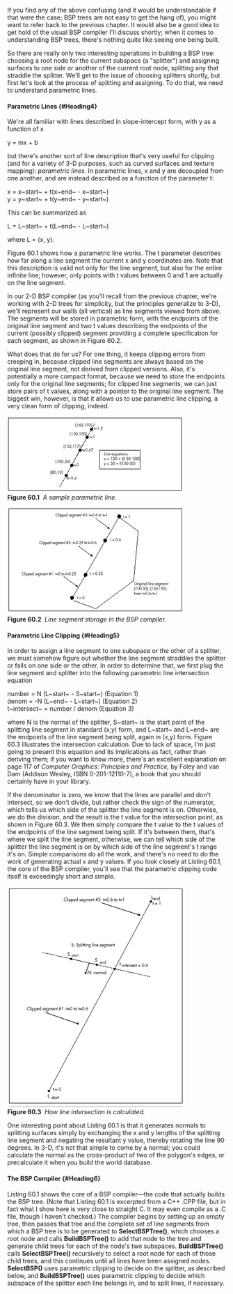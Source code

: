 If you find any of the above confusing (and it would be understandable
if that were the case; BSP trees are not easy to get the hang of), you
might want to refer back to the previous chapter. It would also be a
good idea to get hold of the visual BSP compiler I'll discuss shortly;
when it comes to understanding BSP trees, there's nothing quite like
seeing one being built.

So there are really only two interesting operations in building a BSP
tree: choosing a root node for the current subspace (a "splitter") and
assigning surfaces to one side or another of the current root node,
splitting any that straddle the splitter. We'll get to the issue of
choosing splitters shortly, but first let's look at the process of
splitting and assigning. To do that, we need to understand parametric
lines.

#### Parametric Lines {#Heading4}

We're all familiar with lines described in slope-intercept form, with y
as a function of x

y = mx + b

but there's another sort of line description that's very useful for
clipping (and for a variety of 3-D purposes, such as curved surfaces and
texture mapping): *parametric lines*. In parametric lines, x and y are
decoupled from one another, and are instead described as a function of
the parameter t:

x = x~start~ + t(x~end~ - x~start~)\
 y = y~start~ + t(y~end~ - y~start~)

This can be summarized as

L = L~start~ + t(L~end~ - L~start~)

where L = (x, y).

Figure 60.1 shows how a parametric line works. The t parameter describes
how far along a line segment the current x and y coordinates are. Note
that this description is valid not only for the line segment, but also
for the entire infinite line; however, only points with t values between
0 and 1 are actually on the line segment.

In our 2-D BSP compiler (as you'll recall from the previous chapter,
we're working with 2-D trees for simplicity, but the principles
generalize to 3-D), we'll represent our walls (all vertical) as line
segments viewed from above. The segments will be stored in parametric
form, with the endpoints of the original line segment and two t values
describing the endpoints of the current (possibly clipped) segment
providing a complete specification for each segment, as shown in Figure
60.2.

What does that do for us? For one thing, it keeps clipping errors from
creeping in, because clipped line segments are always based on the
original line segment, not derived from clipped versions. Also, it's
potentially a more compact format, because we need to store the
endpoints only for the original line segments; for clipped line
segments, we can just store pairs of t values, along with a pointer to
the original line segment. The biggest win, however, is that it allows
us to use parametric line clipping, a very clean form of clipping,
indeed.

![](images/60-01.jpg)\
 **Figure 60.1**  *A sample parametric line.*

![](images/60-02.jpg)\
 **Figure 60.2**  *Line segment storage in the BSP compiler.*

#### Parametric Line Clipping {#Heading5}

In order to assign a line segment to one subspace or the other of a
splitter, we must somehow figure out whether the line segment straddles
the splitter or falls on one side or the other. In order to determine
that, we first plug the line segment and splitter into the following
parametric line intersection equation

number = N (L~start~ - S~start~) (Equation 1)\
 denom = -N (L~end~ - L~start~) (Equation 2)\
 t~intersect~ = number / denom (Equation 3)

where N is the normal of the splitter, S~start~ is the start point of
the splitting line segment in standard (x,y) form, and L~start~ and
L~end~ are the endpoints of the line segment being split, again in (x,y)
form. Figure 60.3 illustrates the intersection calculation. Due to lack
of space, I'm just going to present this equation and its implications
as fact, rather than deriving them; if you want to know more, there's an
excellent explanation on page 117 of *Computer Graphics: Principles and
Practice,* by Foley and van Dam (Addison Wesley, ISBN 0-201-12110-7), a
book that you should certainly have in your library.

If the denominator is zero, we know that the lines are parallel and
don't intersect, so we don't divide, but rather check the sign of the
numerator, which tells us which side of the splitter the line segment is
on. Otherwise, we do the division, and the result is the t value for the
intersection point, as shown in Figure 60.3. We then simply compare the
t value to the t values of the endpoints of the line segment being
split. If it's between them, that's where we split the line segment,
otherwise, we can tell which side of the splitter the line segment is on
by which side of the line segment's t range it's on. Simple comparisons
do all the work, and there's no need to do the work of generating actual
x and y values. If you look closely at Listing 60.1, the core of the BSP
compiler, you'll see that the parametric clipping code itself is
exceedingly short and simple.

![](images/60-03.jpg)\
 **Figure 60.3**  *How line intersection is calculated.*

One interesting point about Listing 60.1 is that it generates normals to
splitting surfaces simply by exchanging the x and y lengths of the
splitting line segment and negating the resultant y value, thereby
rotating the line 90 degrees. In 3-D, it's not that simple to come by a
normal; you could calculate the normal as the cross-product of two of
the polygon's edges, or precalculate it when you build the world
database.

#### The BSP Compiler {#Heading6}

Listing 60.1 shows the core of a BSP compiler—the code that actually
builds the BSP tree. (Note that Listing 60.1 is excerpted from a C++
.CPP file, but in fact what I show here is very close to straight C. It
may even compile as a .C file, though I haven't checked.) The compiler
begins by setting up an empty tree, then passes that tree and the
complete set of line segments from which a BSP tree is to be generated
to **SelectBSPTree()**, which chooses a root node and calls
**BuildBSPTree()** to add that node to the tree and generate child trees
for each of the node's two subspaces. **BuildBSPTree()** calls
**SelectBSPTree()** recursively to select a root node for each of those
child trees, and this continues until all lines have been assigned
nodes. **SelectBSP()** uses parametric clipping to decide on the
splitter, as described below, and **BuildBSPTree()** uses parametric
clipping to decide which subspace of the splitter each line belongs in,
and to split lines, if necessary.
